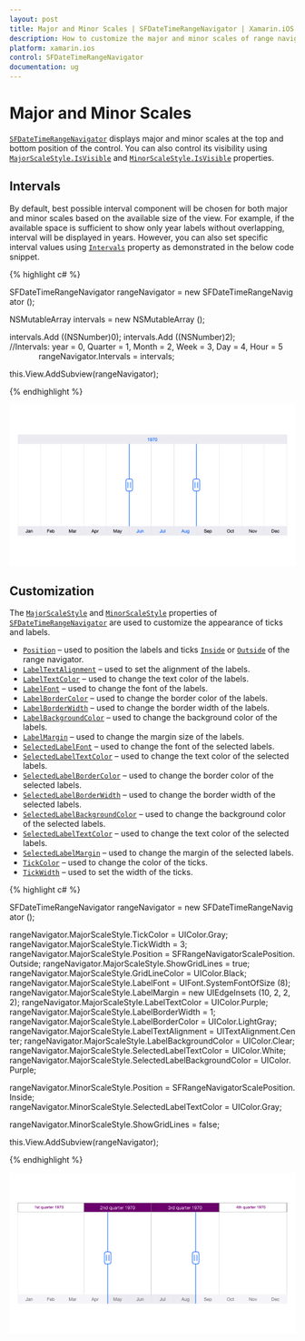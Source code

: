 ```yaml
---
layout: post
title: Major and Minor Scales | SFDateTimeRangeNavigator | Xamarin.iOS | Syncfusion
description: How to customize the major and minor scales of range navigator
platform: xamarin.ios
control: SFDateTimeRangeNavigator
documentation: ug
---
```


# Major and Minor Scales

[`SFDateTimeRangeNavigator`](https://help.syncfusion.com/cr/xamarin-ios/Syncfusion.SfChart.iOS.SFDateTimeRangeNavigator.html) displays major and minor scales at the top and bottom position of the control. You can also control its visibility using [`MajorScaleStyle.IsVisible`](https://help.syncfusion.com/cr/xamarin-ios/Syncfusion.SfChart.iOS.SFRangeNavigatorScaleStyle.html#Syncfusion_SfChart_iOS_SFRangeNavigatorScaleStyle_IsVisible) and [`MinorScaleStyle.IsVisible`](https://help.syncfusion.com/cr/xamarin-ios/Syncfusion.SfChart.iOS.SFRangeNavigatorScaleStyle.html#Syncfusion_SfChart_iOS_SFRangeNavigatorScaleStyle_IsVisible) properties.

## Intervals

By default, best possible interval component will be chosen for both major and minor scales based on the available size of the view. For example, if the available space is sufficient to show only year labels without overlapping, interval will be displayed in years. However, you can also set specific interval values using [`Intervals`](https://help.syncfusion.com/cr/xamarin-ios/Syncfusion.SfChart.iOS.SFDateTimeRangeNavigator.html#Syncfusion_SfChart_iOS_SFDateTimeRangeNavigator_Intervals) property as demonstrated in the below code snippet.

{% highlight c# %}

SFDateTimeRangeNavigator rangeNavigator = new SFDateTimeRangeNavigator ();

NSMutableArray intervals = new NSMutableArray ();

intervals.Add ((NSNumber)0);
intervals.Add ((NSNumber)2);
//Intervals: year = 0, Quarter = 1, Month = 2, Week = 3, Day = 4, Hour = 5
            
rangeNavigator.Intervals = intervals;

this.View.AddSubview(rangeNavigator);

{% endhighlight %}

![Interval support for major and minor scales in Xamarin.iOS DateTimeRangeNavigator]( MajorMinorScale_images/Scales1.png)

## Customization

The [`MajorScaleStyle`](https://help.syncfusion.com/cr/xamarin-ios/Syncfusion.SfChart.iOS.SFDateTimeRangeNavigator.html#Syncfusion_SfChart_iOS_SFDateTimeRangeNavigator_MajorScaleStyle) and [`MinorScaleStyle`](https://help.syncfusion.com/cr/xamarin-ios/Syncfusion.SfChart.iOS.SFDateTimeRangeNavigator.html#Syncfusion_SfChart_iOS_SFDateTimeRangeNavigator_MinorScaleStyle) properties of [`SFDateTimeRangeNavigator`](https://help.syncfusion.com/cr/xamarin-ios/Syncfusion.SfChart.iOS.SFDateTimeRangeNavigator.html) are used to customize the appearance of ticks and labels.


* [`Position`](https://help.syncfusion.com/cr/xamarin-ios/Syncfusion.SfChart.iOS.SFRangeNavigatorScaleStyle.html#Syncfusion_SfChart_iOS_SFRangeNavigatorScaleStyle_Position) – used to position the labels and ticks [`Inside`](https://help.syncfusion.com/cr/xamarin-ios/Syncfusion.SfChart.iOS.SFRangeNavigatorScalePosition.html#Syncfusion_SfChart_iOS_SFRangeNavigatorScalePosition_Inside) or [`Outside`](https://help.syncfusion.com/cr/xamarin-ios/Syncfusion.SfChart.iOS.SFRangeNavigatorScalePosition.html#Syncfusion_SfChart_iOS_SFRangeNavigatorScalePosition_Outside) of the range navigator.
* [`LabelTextAlignment`](https://help.syncfusion.com/cr/xamarin-ios/Syncfusion.SfChart.iOS.SFRangeNavigatorScaleStyle.html#Syncfusion_SfChart_iOS_SFRangeNavigatorScaleStyle_LabelTextAlignment) – used to set the alignment of the labels. 
* [`LabelTextColor`](https://help.syncfusion.com/cr/xamarin-ios/Syncfusion.SfChart.iOS.SFRangeNavigatorScaleStyle.html#Syncfusion_SfChart_iOS_SFRangeNavigatorScaleStyle_LabelTextColor) – used to change the text color of the labels.
* [`LabelFont`](https://help.syncfusion.com/cr/xamarin-ios/Syncfusion.SfChart.iOS.SFRangeNavigatorScaleStyle.html#Syncfusion_SfChart_iOS_SFRangeNavigatorScaleStyle_LabelFont) – used to change the font of the labels.
* [`LabelBorderColor`](https://help.syncfusion.com/cr/xamarin-ios/Syncfusion.SfChart.iOS.SFRangeNavigatorScaleStyle.html#Syncfusion_SfChart_iOS_SFRangeNavigatorScaleStyle_LabelBorderColor) – used to change the border color of the labels.
* [`LabelBorderWidth`](https://help.syncfusion.com/cr/xamarin-ios/Syncfusion.SfChart.iOS.SFRangeNavigatorScaleStyle.html#Syncfusion_SfChart_iOS_SFRangeNavigatorScaleStyle_LabelBorderWidth) – used to change the border width of the labels. 
* [`LabelBackgroundColor`](https://help.syncfusion.com/cr/xamarin-ios/Syncfusion.SfChart.iOS.SFRangeNavigatorScaleStyle.html#Syncfusion_SfChart_iOS_SFRangeNavigatorScaleStyle_LabelBackgroundColor) – used to change the background color of the labels.
* [`LabelMargin`](https://help.syncfusion.com/cr/xamarin-ios/Syncfusion.SfChart.iOS.SFRangeNavigatorScaleStyle.html#Syncfusion_SfChart_iOS_SFRangeNavigatorScaleStyle_LabelMargin) – used to change the margin size of the labels. 
* [`SelectedLabelFont`](https://help.syncfusion.com/cr/xamarin-ios/Syncfusion.SfChart.iOS.SFRangeNavigatorScaleStyle.html#Syncfusion_SfChart_iOS_SFRangeNavigatorScaleStyle_SelectedLabelFont) – used to change the font of the selected labels.
* [`SelectedLabelTextColor`](https://help.syncfusion.com/cr/xamarin-ios/Syncfusion.SfChart.iOS.SFRangeNavigatorScaleStyle.html#Syncfusion_SfChart_iOS_SFRangeNavigatorScaleStyle_SelectedLabelTextColor) – used to change the text color of the selected labels. 
* [`SelectedLabelBorderColor`](https://help.syncfusion.com/cr/xamarin-ios/Syncfusion.SfChart.iOS.SFRangeNavigatorScaleStyle.html#Syncfusion_SfChart_iOS_SFRangeNavigatorScaleStyle_SelectedLabelBorderColor) – used to change the border color of the selected labels.
* [`SelectedLabelBorderWidth`](https://help.syncfusion.com/cr/xamarin-ios/Syncfusion.SfChart.iOS.SFRangeNavigatorScaleStyle.html#Syncfusion_SfChart_iOS_SFRangeNavigatorScaleStyle_SelectedLabelBorderWidth) – used to change the border width of the selected labels. 
* [`SelectedLabelBackgroundColor`](https://help.syncfusion.com/cr/xamarin-ios/Syncfusion.SfChart.iOS.SFRangeNavigatorScaleStyle.html#Syncfusion_SfChart_iOS_SFRangeNavigatorScaleStyle_SelectedLabelBackgroundColor) – used to change the background color of the selected labels.
* [`SelectedLabelTextColor`](https://help.syncfusion.com/cr/xamarin-ios/Syncfusion.SfChart.iOS.SFRangeNavigatorScaleStyle.html#Syncfusion_SfChart_iOS_SFRangeNavigatorScaleStyle_SelectedLabelTextColor) – used to change the text color of the selected labels. 
* [`SelectedLabelMargin`](https://help.syncfusion.com/cr/xamarin-ios/Syncfusion.SfChart.iOS.SFRangeNavigatorScaleStyle.html#Syncfusion_SfChart_iOS_SFRangeNavigatorScaleStyle_SelectedLabelMargin) – used to change the margin of the selected labels.
* [`TickColor`](https://help.syncfusion.com/cr/xamarin-ios/Syncfusion.SfChart.iOS.SFRangeNavigatorScaleStyle.html#Syncfusion_SfChart_iOS_SFRangeNavigatorScaleStyle_TickColor) – used to change the color of the ticks.
* [`TickWidth`](https://help.syncfusion.com/cr/xamarin-ios/Syncfusion.SfChart.iOS.SFRangeNavigatorScaleStyle.html#Syncfusion_SfChart_iOS_SFRangeNavigatorScaleStyle_TickWidth) – used to set the width of the ticks.


{% highlight c# %}

SFDateTimeRangeNavigator rangeNavigator = new SFDateTimeRangeNavigator ();

rangeNavigator.MajorScaleStyle.TickColor = UIColor.Gray;
rangeNavigator.MajorScaleStyle.TickWidth = 3;
rangeNavigator.MajorScaleStyle.Position = SFRangeNavigatorScalePosition.Outside;
rangeNavigator.MajorScaleStyle.ShowGridLines = true;
rangeNavigator.MajorScaleStyle.GridLineColor = UIColor.Black;
rangeNavigator.MajorScaleStyle.LabelFont = UIFont.SystemFontOfSize (8);
rangeNavigator.MajorScaleStyle.LabelMargin = new UIEdgeInsets (10, 2, 2, 2);
rangeNavigator.MajorScaleStyle.LabelTextColor = UIColor.Purple;
rangeNavigator.MajorScaleStyle.LabelBorderWidth = 1;
rangeNavigator.MajorScaleStyle.LabelBorderColor = UIColor.LightGray;
rangeNavigator.MajorScaleStyle.LabelTextAlignment = UITextAlignment.Center;
rangeNavigator.MajorScaleStyle.LabelBackgroundColor = UIColor.Clear;
rangeNavigator.MajorScaleStyle.SelectedLabelTextColor = UIColor.White;
rangeNavigator.MajorScaleStyle.SelectedLabelBackgroundColor = UIColor.Purple;

rangeNavigator.MinorScaleStyle.Position = SFRangeNavigatorScalePosition.Inside;
rangeNavigator.MinorScaleStyle.SelectedLabelTextColor = UIColor.Gray;

rangeNavigator.MinorScaleStyle.ShowGridLines = false;

this.View.AddSubview(rangeNavigator);


{% endhighlight %}

![Customizing the appearance of ticks and labels in Xamarin.iOS DateTimeRangeNavigator]( MajorMinorScale_images/Scales2.png)

